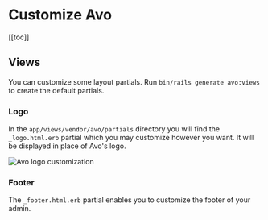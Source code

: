 # Customize Avo

[[toc]]

## Views

You can customize some layout partials. Run `bin/rails generate avo:views` to create the default partials.

### Logo

In the `app/views/vendor/avo/partials` directory you will find the `_logo.html.erb` partial which you may customize however you want. It will be displayed in place of Avo's logo.

<img :src="$withBase('/assets/img/customization/logo.jpg')" alt="Avo logo customization" class="border" />

### Footer

The `_footer.html.erb` partial enables you to customize the footer of your admin.
